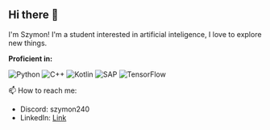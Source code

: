 ## Hi there 👋

I'm Szymon! I'm a student interested in artificial inteligence, I love to explore new things. 

**Proficient in:** 

![Python](https://img.shields.io/badge/Python-lightblue?logo=python)
![C++](https://img.shields.io/badge/-C++-00599C?style=flat-square&logo=c%2b%2b&logoColor=white)
![Kotlin](https://img.shields.io/badge/-Kotlin-BF55D5?style=flat-square&logo=kotlin&logoColor=white)
![SAP](https://img.shields.io/badge/SAP-white?logo=sap)
![TensorFlow](https://img.shields.io/badge/Tensorflow-red?logo=tensorflow)


<!--
[![Top Langs](https://github-readme-stats.vercel.app/api/top-langs/?username=VadamC27&layout=donut&theme=tokyonight)](https://github.com/anuraghazra/github-readme-stats)
-->

:mailbox: How to reach me: 
- Discord: szymon240
- LinkedIn: [Link](https://www.linkedin.com/in/s-szymankiewicz/)

<!--
**szymon240/szymon240** is a ✨ _special_ ✨ repository because its `README.md` (this file) appears on your GitHub profile.

Here are some ideas to get you started:

- 🔭 I’m currently working on ...
- 🌱 I’m currently learning ...
- 👯 I’m looking to collaborate on ...
- 🤔 I’m looking for help with ...
- 💬 Ask me about ...
- 📫 How to reach me: ...
- 😄 Pronouns: ...
- ⚡ Fun fact: ...
-->
